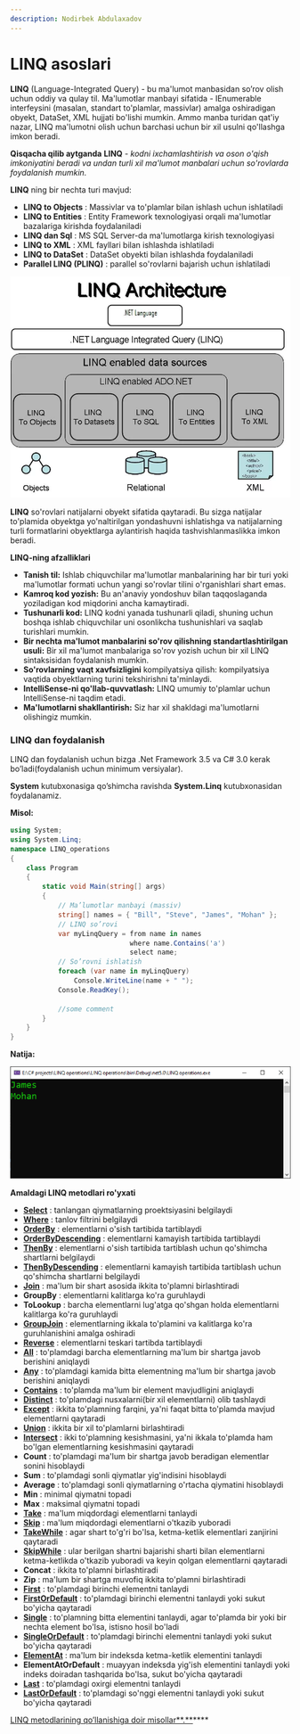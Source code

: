 ```yaml
---
description: Nodirbek Abdulaxadov
---
```


# LINQ asoslari

**LINQ** (Language-Integrated Query) - bu ma'lumot manbasidan so’rov olish uchun oddiy va qulay til. Ma'lumotlar manbayi sifatida - IEnumerable interfeysini (masalan, standart to'plamlar, massivlar) amalga oshiradigan obyekt, DataSet, XML hujjati bo'lishi mumkin. Ammo manba turidan qat'iy nazar, LINQ ma'lumotni olish uchun barchasi uchun bir xil usulni qo'llashga imkon beradi.

**Qisqacha qilib aytganda** **LINQ** - _kodni ixchamlashtirish va oson o'qish imkoniyatini beradi va undan turli xil ma'lumot manbalari uchun so'rovlarda foydalanish mumkin._

**LINQ** ning bir nechta turi mavjud:

* **LINQ to Objects** : Massivlar va to'plamlar bilan ishlash uchun ishlatiladi
* **LINQ to Entities** : Entity Framework texnologiyasi orqali ma'lumotlar bazalariga kirishda foydalaniladi
* **LINQ dan Sql** : MS SQL Server-da ma'lumotlarga kirish texnologiyasi
* **LINQ to XML** : XML fayllari bilan ishlashda ishlatiladi
* **LINQ to DataSet** : DataSet obyekti bilan ishlashda foydalaniladi
* **Parallel LINQ (PLINQ)** : parallel so'rovlarni bajarish uchun ishlatiladi

![](<../../.gitbook/assets/image (4).png>)

**LINQ** so'rovlari natijalarni obyekt sifatida qaytaradi. Bu sizga natijalar to'plamida obyektga yo'naltirilgan yondashuvni ishlatishga va natijalarning turli formatlarini obyektlarga aylantirish haqida tashvishlanmaslikka imkon beradi.

**LINQ-ning afzalliklari**

* **Tanish til:** Ishlab chiquvchilar ma'lumotlar manbalarining har bir turi yoki ma'lumotlar formati uchun yangi so'rovlar tilini o'rganishlari shart emas.
* **Kamroq kod yozish:** Bu an'anaviy yondoshuv bilan taqqoslaganda yoziladigan kod miqdorini ancha kamaytiradi.
* **Tushunarli kod:** LINQ kodni yanada tushunarli qiladi, shuning uchun boshqa ishlab chiquvchilar uni osonlikcha tushunishlari va saqlab turishlari mumkin.
* **Bir nechta ma'lumot manbalarini so'rov qilishning standartlashtirilgan usuli:** Bir xil ma'lumot manbalariga so'rov yozish uchun bir xil LINQ sintaksisidan foydalanish mumkin.
* **So'rovlarning vaqt xavfsizligini** kompilyatsiya qilish: kompilyatsiya vaqtida obyektlarning turini tekshirishni ta'minlaydi.
* **IntelliSense-ni qo'llab-quvvatlash:** LINQ umumiy to'plamlar uchun IntelliSense-ni taqdim etadi.
* **Ma'lumotlarni shakllantirish:** Siz har xil shakldagi ma'lumotlarni olishingiz mumkin.

### **LINQ** dan foydalanish

LINQ dan foydalanish uchun bizga .Net Framework 3.5 va C# 3.0 kerak bo’ladi(foydalanish uchun minimum versiyalar).

**System** kutubxonasiga qo’shimcha ravishda **System.Linq** kutubxonasidan foydalanamiz.



**Misol:**

```csharp
using System;
using System.Linq;
namespace LINQ_operations
{
    class Program
    {
        static void Main(string[] args)
        {
            // Ma’lumotlar manbayi (massiv)
            string[] names = { "Bill", "Steve", "James", "Mohan" };
            // LINQ so’rovi 
            var myLinqQuery = from name in names
                              where name.Contains('a')
                              select name;
            // So’rovni ishlatish
            foreach (var name in myLinqQuery)
                Console.WriteLine(name + " ");
            Console.ReadKey();
            
            //some comment
        }
    }
}
```

**Natija:**

![](<../../.gitbook/assets/image (36).png>)

**Amaldagi LINQ metodlari ro'yxati**

* [**Select**](https://docs.dot-net.uz/c-.net/linq/select) : tanlangan qiymatlarning proektsiyasini belgilaydi
* [**Where**](https://docs.dot-net.uz/c-.net/linq/where) : tanlov filtrini belgilaydi
* [**OrderBy**](https://docs.dot-net.uz/c-.net/linq/orderby-va-orderbydescending) : elementlarni o'sish tartibida tartiblaydi
* [**OrderByDescending**](https://docs.dot-net.uz/c-.net/linq/orderby-va-orderbydescending) : elementlarni kamayish tartibida tartiblaydi
* [**ThenBy**](https://docs.dot-net.uz/c-.net/linq/thenby-va-thenbydescending) : elementlarni o'sish tartibida tartiblash uchun qo'shimcha shartlarni belgilaydi
* [**ThenByDescending**](https://docs.dot-net.uz/c-.net/linq/thenby-va-thenbydescending) : elementlarni kamayish tartibida tartiblash uchun qo'shimcha shartlarni belgilaydi
* [**Join**](https://docs.dot-net.uz/c-.net/linq/join-operatorlari) : ma'lum bir shart asosida ikkita to'plamni birlashtiradi
* **GroupBy** : elementlarni kalitlarga ko'ra guruhlaydi
* **ToLookup** : barcha elementlarni lug'atga qo'shgan holda elementlarni kalitlarga ko'ra guruhlaydi
* [**GroupJoin**](https://docs.dot-net.uz/c-.net/linq/join-operatorlari/group-join) : elementlarning ikkala to'plamini va kalitlarga ko'ra guruhlanishini amalga oshiradi
* [**Reverse**](https://docs.dot-net.uz/c-.net/linq/reverse) : elementlarni teskari tartibda tartiblaydi
* [**All**](https://docs.dot-net.uz/c-.net/linq/miqdor-operatorlari/all) : to'plamdagi barcha elementlarning ma'lum bir shartga javob berishini aniqlaydi
* [**Any**](https://docs.dot-net.uz/c-.net/linq/miqdor-operatorlari/any) : to'plamdagi kamida bitta elementning ma'lum bir shartga javob berishini aniqlaydi
* [**Contains**](https://docs.dot-net.uz/c-.net/linq/miqdor-operatorlari/contains) : to'plamda ma'lum bir element mavjudligini aniqlaydi
* [**Distinct**](https://docs.dot-net.uz/c-.net/linq/set-operatsiyasi/distinct) : to'plamdagi nusxalarni(bir xil elementlarni) olib tashlaydi
* [**Except**](https://docs.dot-net.uz/c-.net/linq/set-operatsiyasi/except) : ikkita to'plamning farqini, ya'ni faqat bitta to'plamda mavjud elementlarni qaytaradi
* [**Union**](https://docs.dot-net.uz/c-.net/linq/set-operatsiyasi/union) : ikkita bir xil to'plamlarni birlashtiradi
* [**Intersect**](https://docs.dot-net.uz/c-.net/linq/set-operatsiyasi/intersect) : ikki to'plamning kesishmasini, ya'ni ikkala to'plamda ham bo'lgan elementlarning kesishmasini qaytaradi
* **Count** : to'plamdagi ma'lum bir shartga javob beradigan elementlar sonini hisoblaydi
* **Sum** : to'plamdagi sonli qiymatlar yig'indisini hisoblaydi
* **Average** : to'plamdagi sonli qiymatlarning o'rtacha qiymatini hisoblaydi
* **Min** : minimal qiymatni topadi
* **Max** : maksimal qiymatni topadi
* [**Take**](https://docs.dot-net.uz/c-.net/linq/bolim-operatorlari/take) : ma'lum miqdordagi elementlarni tanlaydi
* [**Skip**](https://docs.dot-net.uz/c-.net/linq/bolim-operatorlari/skip) : ma'lum miqdordagi elementlarni o'tkazib yuboradi
* [**TakeWhile**](https://docs.dot-net.uz/c-.net/linq/bolim-operatorlari/takewhile) : agar shart to'g'ri bo'lsa, ketma-ketlik elementlari zanjirini qaytaradi
* [**SkipWhile**](https://docs.dot-net.uz/c-.net/linq/bolim-operatorlari/skipwhile) : ular berilgan shartni bajarishi sharti bilan elementlarni ketma-ketlikda o'tkazib yuboradi va keyin qolgan elementlarni qaytaradi
* **Concat** : ikkita to'plamni birlashtiradi
* **Zip** : ma'lum bir shartga muvofiq ikkita to'plamni birlashtiradi
* [**First**](https://docs.dot-net.uz/c-.net/linq/element-operatsiyalari/first-va-firstordefault) : to'plamdagi birinchi elementni tanlaydi
* [**FirstOrDefault**](https://docs.dot-net.uz/c-.net/linq/element-operatsiyalari/first-va-firstordefault) : to'plamdagi birinchi elementni tanlaydi yoki sukut bo'yicha qaytaradi
* [**Single**](https://docs.dot-net.uz/c-.net/linq/element-operatsiyalari/single-va-singleordefault) : to'plamning bitta elementini tanlaydi, agar to'plamda bir yoki bir nechta element bo'lsa, istisno hosil bo'ladi
* [**SingleOrDefault**](https://docs.dot-net.uz/c-.net/linq/element-operatsiyalari/single-va-singleordefault) : to'plamdagi birinchi elementni tanlaydi yoki sukut bo'yicha qaytaradi
* [**ElementAt**](https://docs.dot-net.uz/c-.net/linq/element-operatsiyalari/elementat) : ma'lum bir indeksda ketma-ketlik elementini tanlaydi
* **ElementAtOrDefault** : muayyan indeksda yig'ish elementini tanlaydi yoki indeks doiradan tashqarida bo'lsa, sukut bo'yicha qaytaradi
* [**Last**](https://docs.dot-net.uz/c-.net/linq/element-operatsiyalari/last-va-lastordefault) : to'plamdagi oxirgi elementni tanlaydi
* [**LastOrDefault**](https://docs.dot-net.uz/c-.net/linq/element-operatsiyalari/last-va-lastordefault) : to'plamdagi so'nggi elementni tanlaydi yoki sukut bo'yicha qaytaradi

[LINQ metodlarining qo’llanishiga doir misollar\*\*.\*\*](https://github.com/Nodirbek-Abdulaxadov/DOTNET.UZ/tree/main/LINQ-operations-master)\*\*\*\*
